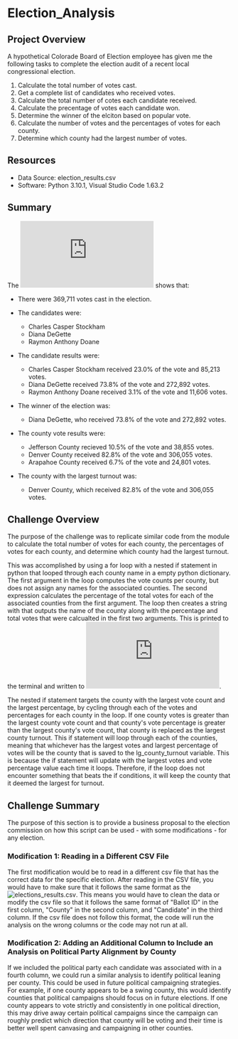 # Election_Analysis
## Project Overview 
A hypothetical Colorade Board of Election employee has given me the following tasks to complete the election audit of a recent local congressional election. 

1. Calculate the total number of votes cast. 
2. Get a complete list of candidates who received votes. 
3. Calculate the total number of cotes each candidate received. 
4. Calculate the precentage of votes each candidate won. 
5. Determine the winner of the elciton based on popular vote. 
6. Calculate the number of votes and the percentages of votes for each county. 
7. Determine which county had the largest number of votes.

## Resources 
- Data Source: election_results.csv
- Software: Python 3.10.1, Visual Studio Code 1.63.2

## Summary
The ![analysis of the election](https://github.com/awar2170/Election_Analysis/blob/main/analysis/election_analysis.txt) shows that: 

- There were 369,711 votes cast in the election. 
- The candidates were: 
   - Charles Casper Stockham 
   - Diana DeGette
   - Raymon Anthony Doane 
 - The candidate results were: 
   - Charles Casper Stockham received 23.0% of the vote and 85,213 votes.
   - Diana DeGette received 73.8% of the vote and 272,892 votes. 
   - Raymon Anthony Doane received 3.1% of the vote and 11,606 votes. 
 - The winner of the election was: 
   - Diana DeGette, who received 73.8% of the vote and 272,892 votes. 

 - The county vote results were: 
   - Jefferson County recieved 10.5% of the vote and 38,855 votes.
   - Denver County received 82.8% of the vote and 306,055 votes. 
   - Arapahoe County received 6.7% of the vote and 24,801 votes.
 - The county with the largest turnout was:
   - Denver County, which received 82.8% of the vote and 306,055 votes. 

## Challenge Overview 
The purpose of the challenge was to replicate similar code from the module to calculate the total number of votes for each county, the percentages of votes for each county, and determine which county had the largest turnout.  

This was accomplished by using a for loop with a nested if statement in python that looped through each county name in a empty python dictionary.  The first argument in the loop computes the vote counts per county, but does not assign any names for the associated counties.  The second expression calculates the percentage of the total votes for each of the associated counties from the first argument. The loop then creates a string with that outputs the name of the county along with the percentage and total votes that were calcualted in the first two arguments.  This is printed to the terminal and written to ![the analysis file](https://github.com/awar2170/Election_Analysis/blob/main/analysis/election_analysis.txt).

The nested if statement targets the county with the largest vote count and the largest percentage, by cycling through each of the votes and percentages for each county in the loop.  If one county votes is greater than the largest county vote count and that county's vote percentage is greater than the largest county's vote count, that county is replaced as the largest county turnout.  This if statement will loop through each of the counties, meaning that whichever has the largest votes and largest percentage of votes will be the county that is saved to the lg_county_turnout variable.  This is because the if statement will update with the largest votes and vote percentage value each time it loops.  Therefore, if the loop does not encounter something that beats the if conditions, it will keep the county that it deemed the largest for turnout. 

## Challenge Summary 
The purpose of this section is to provide a business proposal to the election commission on how this script can be used - with some modifications - for any election. 

### Modification 1: Reading in a Different CSV File
The first modification would be to read in a different csv file that has the correct data for the specific election.  After reading in the CSV file, you would have to make sure that it follows the same format as the ![elections_results.csv](https://github.com/awar2170/Election_Analysis/tree/main/Resources).  This means you would have to clean the data or modify the csv file so that it follows the same format of "Ballot ID" in the first column, "County" in the second column, and "Candidate" in the third column.  If the csv file does not follow this format, the code will run the analysis on the wrong columns or the code may not run at all.  

### Modification 2: Adding an Additional Column to Include an Analysis on Political Party Alignment by County
If we included the political party each candidate was associated with in a fourth column, we could run a similar analysis to identify political leaning per county.  This could be used in future political campaigning strategies.  For example, if one county appears to be a swing county, this would identify counties that political campaigns should focus on in future elections.  If one county appears to vote strictly and consistently in one political direction, this may drive away certain political campaigns since the campaign can roughly predict which direction that county will be voting and their time is better well spent canvasing and campaigning in other counties. 

